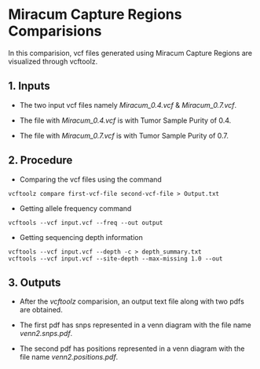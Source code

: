 # Miracum Capture Regions Comparisions

In this comparision, vcf files generated using Miracum Capture Regions are visualized through vcftoolz.

## 1. Inputs

* The two input vcf files namely *Miracum_0.4.vcf* & *Miracum_0.7.vcf*.

* The file with *Miracum_0.4.vcf* is with Tumor Sample Purity of 0.4. 

* The file with *Miracum_0.7.vcf* is with Tumor Sample Purity of 0.7.

## 2. Procedure

* Comparing the vcf files using the command

```
vcftoolz compare first-vcf-file second-vcf-file > Output.txt
```

* Getting allele frequency command

```
vcftools --vcf input.vcf --freq --out output
```

* Getting sequencing depth information

```
vcftools --vcf input.vcf --depth -c > depth_summary.txt
vcftools --vcf input.vcf --site-depth --max-missing 1.0 --out
```

## 3. Outputs

* After the *vcftoolz* comparision, an output text file along with two pdfs are obtained.

* The first pdf has snps represented in a venn diagram with the file name *venn2.snps.pdf*.

* The second pdf has positions represented in a venn diagram with the file name *venn2.positions.pdf*.

